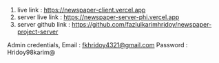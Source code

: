 1) live link : https://newspaper-client.vercel.app
2) server live link : https://newspaper-server-phi.vercel.app
3) server github link : https://github.com/fazlulkarimhridoy/newspaper-project-server


Admin credentials,
Email : fkhridoy4321@gmail.com
Password : Hridoy98karim@
